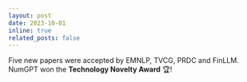 ```yaml
---
layout: post
date: 2023-10-01
inline: true
related_posts: false
---
```


Five new papers were accepted by EMNLP, TVCG, PRDC and FinLLM. NumGPT won the **Technology Novelty Award** 🏆!